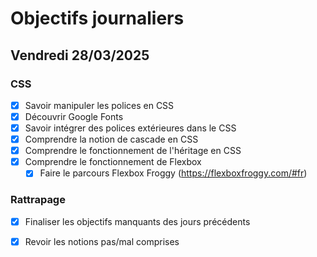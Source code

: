 # Objectifs journaliers

## Vendredi 28/03/2025

### CSS

- [x] Savoir manipuler les polices en CSS
- [x] Découvrir Google Fonts
- [x] Savoir intégrer des polices extérieures dans le CSS
- [x] Comprendre la notion de cascade en CSS
- [x] Comprendre le fonctionnement de l'héritage en CSS
- [x] Comprendre le fonctionnement de Flexbox
  - [x] Faire le parcours Flexbox Froggy (https://flexboxfroggy.com/#fr)

### Rattrapage

- [x] Finaliser les objectifs manquants des jours précédents
- [x] Revoir les notions pas/mal comprises

